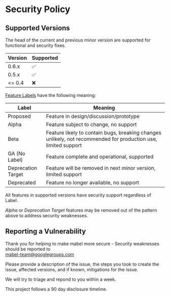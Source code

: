 # Security Policy

## Supported Versions

The head of the current and previous minor version are supported for functional and security fixes.

| Version | Supported          |
| ------- | ------------------ |
| 0.6.x   | :white_check_mark: |
| 0.5.x   | :white_check_mark: |
| <= 0.4  | :x:                |

[Feature Labels](https://github.com/joocer/mabel/projects/1) have the following meaning:

| Label      | Meaning |
| ---------- | ------- |
| Proposed   | Feature in design/discussion/prototype |
| Alpha      | Feature subject to change, no support |
| Beta       | Feature likely to contain bugs, breaking changes unlikely, not recommended for production use, limited support |
| GA (No Label) | Feature complete and operational, supported |
| Deprecation Target | Feature will be removed in next minor version, limited support |
| Deprecated | Feature no longer available, no support |

All features in supported versions have security support regardless of Label.

_Alpha_ or _Deprecation Target_ features may be removed out of the pattern above to address security weaknesses.

## Reporting a Vulnerability

Thank you for helping to make mabel more secure - Security weaknesses should be reported to  
mabel-team@googlegroups.com

Please provide a description of the issue, the steps you took to create the issue, affected
versions, and if known, mitigations for the issue.

We will try to triage and repond to you within a week.

This project follows a 90 day disclosure timeline.
